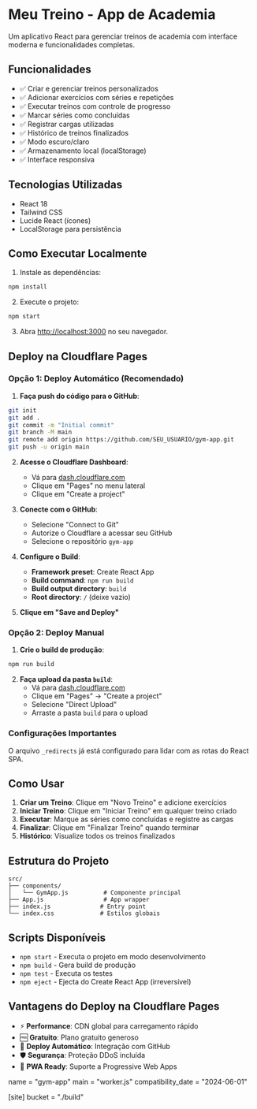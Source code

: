 # Meu Treino - App de Academia

Um aplicativo React para gerenciar treinos de academia com interface moderna e funcionalidades completas.

## Funcionalidades

- ✅ Criar e gerenciar treinos personalizados
- ✅ Adicionar exercícios com séries e repetições
- ✅ Executar treinos com controle de progresso
- ✅ Marcar séries como concluídas
- ✅ Registrar cargas utilizadas
- ✅ Histórico de treinos finalizados
- ✅ Modo escuro/claro
- ✅ Armazenamento local (localStorage)
- ✅ Interface responsiva

## Tecnologias Utilizadas

- React 18
- Tailwind CSS
- Lucide React (ícones)
- LocalStorage para persistência

## Como Executar Localmente

1. Instale as dependências:
```bash
npm install
```

2. Execute o projeto:
```bash
npm start
```

3. Abra [http://localhost:3000](http://localhost:3000) no seu navegador.

## Deploy na Cloudflare Pages

### Opção 1: Deploy Automático (Recomendado)

1. **Faça push do código para o GitHub**:
```bash
git init
git add .
git commit -m "Initial commit"
git branch -M main
git remote add origin https://github.com/SEU_USUARIO/gym-app.git
git push -u origin main
```

2. **Acesse o Cloudflare Dashboard**:
   - Vá para [dash.cloudflare.com](https://dash.cloudflare.com)
   - Clique em "Pages" no menu lateral
   - Clique em "Create a project"

3. **Conecte com o GitHub**:
   - Selecione "Connect to Git"
   - Autorize o Cloudflare a acessar seu GitHub
   - Selecione o repositório `gym-app`

4. **Configure o Build**:
   - **Framework preset**: Create React App
   - **Build command**: `npm run build`
   - **Build output directory**: `build`
   - **Root directory**: `/` (deixe vazio)

5. **Clique em "Save and Deploy"**

### Opção 2: Deploy Manual

1. **Crie o build de produção**:
```bash
npm run build
```

2. **Faça upload da pasta `build`**:
   - Vá para [dash.cloudflare.com](https://dash.cloudflare.com)
   - Clique em "Pages" → "Create a project"
   - Selecione "Direct Upload"
   - Arraste a pasta `build` para o upload

### Configurações Importantes

O arquivo `_redirects` já está configurado para lidar com as rotas do React SPA.

## Como Usar

1. **Criar um Treino**: Clique em "Novo Treino" e adicione exercícios
2. **Iniciar Treino**: Clique em "Iniciar Treino" em qualquer treino criado
3. **Executar**: Marque as séries como concluídas e registre as cargas
4. **Finalizar**: Clique em "Finalizar Treino" quando terminar
5. **Histórico**: Visualize todos os treinos finalizados

## Estrutura do Projeto

```
src/
├── components/
│   └── GymApp.js          # Componente principal
├── App.js                 # App wrapper
├── index.js              # Entry point
└── index.css             # Estilos globais
```

## Scripts Disponíveis

- `npm start` - Executa o projeto em modo desenvolvimento
- `npm build` - Gera build de produção
- `npm test` - Executa os testes
- `npm eject` - Ejecta do Create React App (irreversível)

## Vantagens do Deploy na Cloudflare Pages

- ⚡ **Performance**: CDN global para carregamento rápido
- 🆓 **Gratuito**: Plano gratuito generoso
- 🔄 **Deploy Automático**: Integração com GitHub
- 🛡️ **Segurança**: Proteção DDoS incluída
- 📱 **PWA Ready**: Suporte a Progressive Web Apps 

name = "gym-app"
main = "worker.js"
compatibility_date = "2024-06-01"

[site]
bucket = "./build" 
